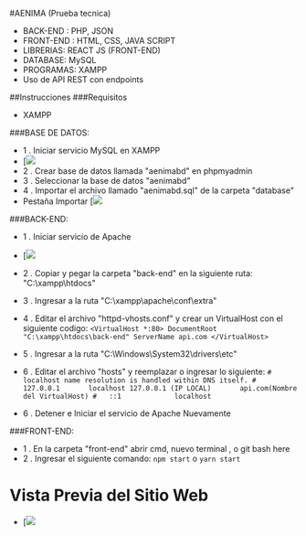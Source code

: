 #AENIMA (Prueba tecnica)

- BACK-END : PHP, JSON
- FRONT-END : HTML, CSS, JAVA SCRIPT 
- LIBRERIAS: REACT JS (FRONT-END)
- DATABASE: MySQL
- PROGRAMAS: XAMPP
- Uso de API REST con endpoints

##Instrucciones
###Requisitos
- XAMPP

###BASE DE DATOS:
- 1 . Iniciar servicio MySQL en XAMPP
- [![](https://user-images.githubusercontent.com/102692147/165369448-e7197dd9-c0a6-4728-a14b-a6451f7603e1.png)
- 2 . Crear base de datos llamada "aenimabd" en phpmyadmin
- 3 . Seleccionar  la base de datos "aenimabd"
- 4 . Importar el archivo llamado "aenimabd.sql" de la carpeta "database"
- Pestaña Importar
[![](https://user-images.githubusercontent.com/102692147/165367135-b1141c66-68a9-40e8-9f61-cb3235569b4c.png)

###BACK-END:
- 1 . Iniciar servicio de Apache
- [![](https://user-images.githubusercontent.com/102692147/165369441-ce464030-d3dd-4b1b-8b5c-f00c1a0fbf11.png)
- 2 . Copiar y pegar la carpeta "back-end" en la siguiente ruta: "C:\xampp\htdocs"
- 3 . Ingresar a la ruta "C:\xampp\apache\conf\extra"
- 4 . Editar el archivo "httpd-vhosts.conf" y crear un VirtualHost con el siguiente codigo:
`<VirtualHost *:80>
				DocumentRoot "C:\xampp\htdocs\back-end"
    			ServerName api.com
			</VirtualHost>`
			
- 5 . Ingresar a la ruta "C:\Windows\System32\drivers\etc"
- 6 . Editar el archivo "hosts" y reemplazar o ingresar lo siguiente:
		`# localhost name resolution is handled within DNS itself.
			#	127.0.0.1       localhost
    		127.0.0.1 (IP LOCAL)       api.com(Nombre del VirtualHost)
			#	::1             localhost`
- 6 . Detener e Iniciar el servicio de Apache Nuevamente

###FRONT-END:
- 1 . En la carpeta "front-end" abrir cmd, nuevo terminal , o git bash here
- 2 . Ingresar el siguiente comando:
			`npm start`
o 
			`yarn start`
# Vista Previa del Sitio Web
- [![](https://user-images.githubusercontent.com/102692147/165370909-e996ff25-9cfa-484f-aa10-5ad1924f21a6.png)
